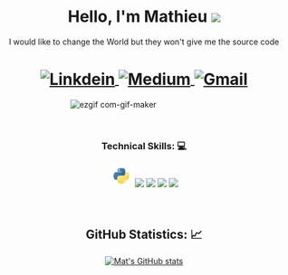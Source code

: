 <!-- Title -->
<h1 align="center">Hello, I'm Mathieu 
  <img src="https://raw.githubusercontent.com/iampavangandhi/iampavangandhi/master/gifs/Hi.gif" 
       width="30px">
  </h2></h1>


<!-- Quote -->
<p align="center">I would like to change the World but they won't give me the source code
  
  <!-- Social Network -->

<h1 align="center">

<a href="https://www.linkedin.com/in/mathieu-lengrand-98450024b/">
  <img align="center" 
       alt="Linkdein" 
       width="22px" 
       src="https://user-images.githubusercontent.com/55005374/103146171-312a4c00-470b-11eb-8839-992580bb8206.png" />
  </a>

  
<a href="https://medium.com/@mathieu.lengrand">
  <img align="center" 
       alt="Medium" 
       width="22px" 
       src="https://github.com/user-attachments/assets/e85bbd22-53f4-43f9-95fa-8f4dd767983b" />
  </a>
  
<a href="mailto:mathieu.lengrand@gmail.com">
  <img align="center" 
       alt="Gmail" 
       width="22px" 
       src="https://user-images.githubusercontent.com/55005374/103146250-0d1b3a80-470c-11eb-8ead-a92232d45d6e.png" />
  </a>
</h1>




<!-- Background -->

<!-- I do add this "&nbsp;" because I can't center the GIFT, let me know if you know how do it -->
&nbsp;&nbsp;&nbsp;&nbsp;&nbsp;&nbsp;&nbsp;&nbsp;&nbsp;&nbsp;&nbsp;&nbsp;&nbsp;&nbsp;&nbsp;&nbsp;&nbsp;&nbsp;&nbsp;&nbsp;&nbsp;&nbsp;&nbsp;&nbsp;&nbsp;&nbsp;&nbsp;&nbsp;&nbsp;&nbsp;
![ezgif com-gif-maker](https://user-images.githubusercontent.com/55005374/95673501-37764680-0b66-11eb-8ee1-d4f4a2b285d9.gif)

&nbsp;

<!-- Technical Skills -->
<p><H3 align="center"><strong> Technical Skills: 💻 </strong></p>


  <code><img height="40" src="https://raw.githubusercontent.com/github/explore/80688e429a7d4ef2fca1e82350fe8e3517d3494d/topics/python/python.png"></code>
  <code><img height="40" src="https://github.com/user-attachments/assets/acd0f366-963c-4519-9650-0a27753f7bd2"></code>
  <code><img height="40" src="https://github.com/user-attachments/assets/b408b784-fa46-4103-b942-0924079412e3"></code>
  <code><img height="40" src="https://github.com/user-attachments/assets/096b1795-2d50-4992-bd8f-6c3b57cb2e15"></code>
  <code><img height="40" src="https://github.com/user-attachments/assets/6deeb8bc-1dae-4ae1-a9a7-665d1e983e52"></code>


  </p>
  
&nbsp;  


<!-- GitHub Stats -->
<H2 align="center"><strong>GitHub Statistics: 📈
  </strong>
</H2>
    <p align="center">
      <div align="center">
    </p>

[![Mat's GitHub stats](https://github-readme-stats.vercel.app/api?username=mat456)](https://github.com/mat456/github-readme-stats&theme=dark)

  
